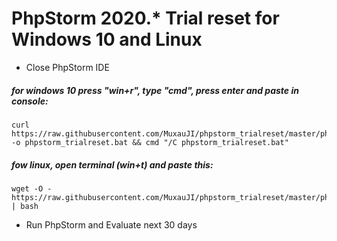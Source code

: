 # PhpStorm 2020.* Trial reset for Windows 10 and Linux

- Close PhpStorm IDE

##### for windows 10 press "win+r", type "cmd", press enter and paste in console:
```
curl https://raw.githubusercontent.com/MuxauJI/phpstorm_trialreset/master/phpstorm_trialreset.bat -o phpstorm_trialreset.bat && cmd "/C phpstorm_trialreset.bat"
```
##### fow linux, open terminal (win+t) and paste this:
```
wget -O - https://raw.githubusercontent.com/MuxauJI/phpstorm_trialreset/master/phpstorm_trialreset.sh | bash
```
- Run PhpStorm and Evaluate next 30 days
